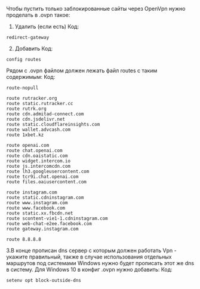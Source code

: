 Чтобы пустить только заблокированные сайты через OpenVpn нужно проделать в .ovpn такое:
1. Удалить (если есть)
Код:
```
redirect-gateway
```


2. Добавить
Код:
```
config routes
```
Рядом с .ovpn файлом должен лежать файл routes с таким содержимым:
Код:
```
route-nopull

route rutracker.org
route static.rutracker.cc
route rutrk.org
route cdn.admitad-connect.com
route cdn.jsdelivr.net
route static.cloudflareinsights.com
route wallet.advcash.com
route 1xbet.kz

route openai.com
route chat.openai.com
route cdn.oaistatic.com
route widget.intercom.io
route js.intercomcdn.com
route lh3.googleusercontent.com
route tcr9i.chat.openai.com
route files.oaiusercontent.com

route instagram.com
route static.cdninstagram.com
route www.instagram.com
route www.facebook.com
route static.xx.fbcdn.net
route scontent-vie1-1.cdninstagram.com
route web-chat-e2ee.facebook.com
route gateway.instagram.com

route 8.8.8.8
```
3.В конце прописан dns сервер с которым должен работать Vpn - укажите правильный, также в случае использования отдельных маршрутов под системами Windows нужно будет прописать этот же dns в систему.
Для Windows 10 в конфиг .ovpn нужно добавить:
Код:
```
setenv opt block-outside-dns
```
